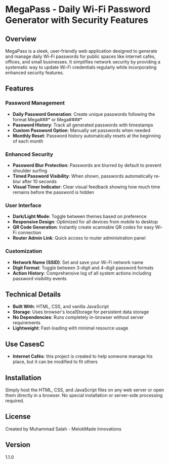 # MegaPass - Daily Wi-Fi Password Generator with Security Features

## Overview
MegaPass is a sleek, user-friendly web application designed to generate and manage daily Wi-Fi passwords for public spaces like internet cafés, offices, and small businesses. It simplifies network security by providing a systematic way to update Wi-Fi credentials regularly while incorporating enhanced security features.

## Features

### Password Management
- **Daily Password Generation**: Create unique passwords following the format Mega###* or Mega####*
- **Password History**: Track all generated passwords with timestamps
- **Custom Password Option**: Manually set passwords when needed
- **Monthly Reset**: Password history automatically resets at the beginning of each month

### Enhanced Security
- **Password Blur Protection**: Passwords are blurred by default to prevent shoulder surfing
- **Timed Password Visibility**: When shown, passwords automatically re-blur after 10 seconds
- **Visual Timer Indicator**: Clear visual feedback showing how much time remains before the password is hidden

### User Interface
- **Dark/Light Mode**: Toggle between themes based on preference
- **Responsive Design**: Optimized for all devices from mobile to desktop
- **QR Code Generation**: Instantly create scannable QR codes for easy Wi-Fi connection
- **Router Admin Link**: Quick access to router administration panel

### Customization
- **Network Name (SSID)**: Set and save your Wi-Fi network name
- **Digit Format**: Toggle between 3-digit and 4-digit password formats
- **Action History**: Comprehensive log of all system actions including password visibility events

## Technical Details
- **Built With**: HTML, CSS, and vanilla JavaScript
- **Storage**: Uses browser's localStorage for persistent data storage
- **No Dependencies**: Runs completely in-browser without server requirements
- **Lightweight**: Fast-loading with minimal resource usage

## Use CasesC
- **Internet Cafés**: this project is created to help someone manage his place, but it can be modified to fit others

## Installation
Simply host the HTML, CSS, and JavaScript files on any web server or open them directly in a browser. No special installation or server-side processing required.

## License
Created by Muhammad Salah - MelokMade Innovations

## Version
1.1.0